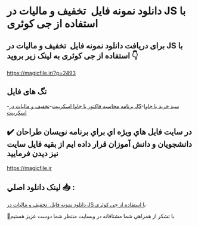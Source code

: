 # دانلود نمونه فایل  تخفیف و مالیات در JS با استفاده از جی کوئری

## برای دریافت دانلود نمونه فایل  تخفیف و مالیات در JS با استفاده از جی کوئری به لینک زیر بروید 👇

https://magicfile.ir/?p=2493

## تگ های فایل

-[برنامه محاسبه فاکتور با جاوا اسکریپت](https://magicfile.ir/product/%d8%aa%d8%ae%d9%81%db%8c%d9%81-%d9%88-%d9%85%d8%a7%d9%84%db%8c%d8%a7%d8%aa-%d8%af%d8%b1-js-%d8%a8%d8%a7-%d8%a7%d8%b3%d8%aa%d9%81%d8%a7%d8%af%d9%87-%d8%a7%d8%b2-%d8%ac%db%8c-%da%a9%d9%88%d8%a6%d8%b1%db%8c/)-[تخفیف و مالیات در JS](https://magicfile.ir/product/%d8%aa%d8%ae%d9%81%db%8c%d9%81-%d9%88-%d9%85%d8%a7%d9%84%db%8c%d8%a7%d8%aa-%d8%af%d8%b1-js-%d8%a8%d8%a7-%d8%a7%d8%b3%d8%aa%d9%81%d8%a7%d8%af%d9%87-%d8%a7%d8%b2-%d8%ac%db%8c-%da%a9%d9%88%d8%a6%d8%b1%db%8c/)-[سبد خرید با جاوا اسکریپت ](https://magicfile.ir/product/%d8%aa%d8%ae%d9%81%db%8c%d9%81-%d9%88-%d9%85%d8%a7%d9%84%db%8c%d8%a7%d8%aa-%d8%af%d8%b1-js-%d8%a8%d8%a7-%d8%a7%d8%b3%d8%aa%d9%81%d8%a7%d8%af%d9%87-%d8%a7%d8%b2-%d8%ac%db%8c-%da%a9%d9%88%d8%a6%d8%b1%db%8c/)

## ✔️ در سايت فايل هاي ويژه اي براي برنامه نويسان طراحان دانشجويان و دانش آموزان قرار داده ايم از بقيه فايل سايت نيز ديدن فرماييد

https://magicfile.ir


## لينک دانلود اصلي 📥 :

[دانلود نمونه فایل  تخفیف و مالیات در JS با استفاده از جی کوئری](https://magicfile.ir/product/%d8%aa%d8%ae%d9%81%db%8c%d9%81-%d9%88-%d9%85%d8%a7%d9%84%db%8c%d8%a7%d8%aa-%d8%af%d8%b1-js-%d8%a8%d8%a7-%d8%a7%d8%b3%d8%aa%d9%81%d8%a7%d8%af%d9%87-%d8%a7%d8%b2-%d8%ac%db%8c-%da%a9%d9%88%d8%a6%d8%b1%db%8c/) 


🙏با تشکر از همراهي شما مشتاقانه در وبسایت منتظر شما دوست عزیز هستیم

